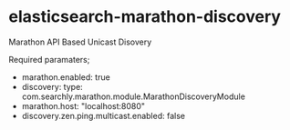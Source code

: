 elasticsearch-marathon-discovery
================================

Marathon API Based Unicast Disovery

Required paramaters;

* marathon.enabled: true
* discovery:
      type: com.searchly.marathon.module.MarathonDiscoveryModule
* marathon.host: "localhost:8080"
* discovery.zen.ping.multicast.enabled: false
